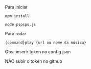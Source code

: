 Para iniciar
```
npm install

node pspsps.js
```

Para rodar
```
{command}play {url ou nome da música}
```

Obs: inserir token no config.json

NÃO subir o token no github